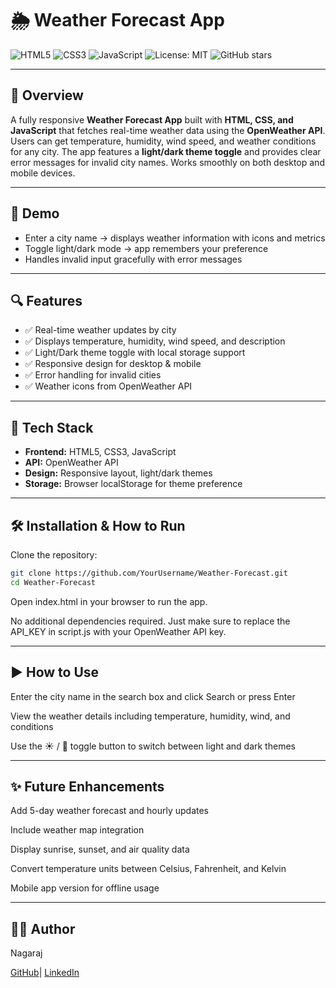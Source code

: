 # 🌦️ Weather Forecast App

![HTML5](https://img.shields.io/badge/HTML5-E34F26?style=for-the-badge&logo=html5&logoColor=white)
![CSS3](https://img.shields.io/badge/CSS3-1572B6?style=for-the-badge&logo=css3&logoColor=white)
![JavaScript](https://img.shields.io/badge/JavaScript-F7DF1E?style=for-the-badge&logo=javascript&logoColor=black)
![License: MIT](https://img.shields.io/badge/License-MIT-yellow?style=for-the-badge)
![GitHub stars](https://img.shields.io/github/stars/Nagaraj-Jakkappa/Weather-Forecast?style=for-the-badge)

---

## 🚀 Overview
A fully responsive **Weather Forecast App** built with **HTML, CSS, and JavaScript** that fetches real-time weather data using the **OpenWeather API**. Users can get temperature, humidity, wind speed, and weather conditions for any city. The app features a **light/dark theme toggle** and provides clear error messages for invalid city names. Works smoothly on both desktop and mobile devices.

---

## 🎥 Demo
- Enter a city name → displays weather information with icons and metrics  
- Toggle light/dark mode → app remembers your preference  
- Handles invalid input gracefully with error messages  

---

## 🔍 Features
- ✅ Real-time weather updates by city  
- ✅ Displays temperature, humidity, wind speed, and description  
- ✅ Light/Dark theme toggle with local storage support  
- ✅ Responsive design for desktop & mobile  
- ✅ Error handling for invalid cities  
- ✅ Weather icons from OpenWeather API  

---

## 🧠 Tech Stack
- **Frontend:** HTML5, CSS3, JavaScript  
- **API:** OpenWeather API  
- **Design:** Responsive layout, light/dark themes  
- **Storage:** Browser localStorage for theme preference  

---

## 🛠️ Installation & How to Run
Clone the repository:
```bash
git clone https://github.com/YourUsername/Weather-Forecast.git
cd Weather-Forecast
 ```
Open index.html in your browser to run the app.

No additional dependencies required. Just make sure to replace the API_KEY in script.js with your OpenWeather API key.

---

## ▶️ How to Use

Enter the city name in the search box and click Search or press Enter

View the weather details including temperature, humidity, wind, and conditions

Use the ☀️ / 🌙 toggle button to switch between light and dark themes

---

## ✨ Future Enhancements

Add 5-day weather forecast and hourly updates

Include weather map integration

Display sunrise, sunset, and air quality data

Convert temperature units between Celsius, Fahrenheit, and Kelvin

Mobile app version for offline usage

---

## 🙋‍♂️ Author

Nagaraj

[GitHub](https://github.com/Nagaraj-Jakkappa)| [LinkedIn](https://www.linkedin.com/in/nagaraj-jakkappa)
